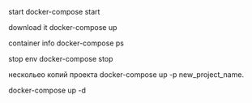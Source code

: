 start
docker-compose start

download it
docker-compose up

container info
docker-compose ps

stop env
docker-compose stop

нескольео копий проекта
docker-compose up -p new_project_name.




docker-compose up -d